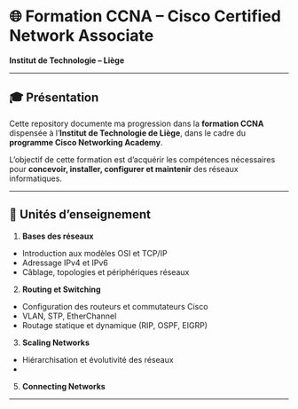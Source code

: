# 🌐 Formation CCNA – Cisco Certified Network Associate  
**Institut de Technologie – Liège**  

---

## 🎓 Présentation
Cette repository documente ma progression dans la **formation CCNA** dispensée à l’**Institut de Technologie de Liège**, dans le cadre du **programme Cisco Networking Academy**.  

L’objectif de cette formation est d’acquérir les compétences nécessaires pour **concevoir, installer, configurer et maintenir** des réseaux informatiques.  

---

## 🧩 Unités d’enseignement

1. **Bases des réseaux**
 - Introduction aux modèles OSI et TCP/IP
 - Adressage IPv4 et IPv6
 - Câblage, topologies et périphériques réseaux     
 
2. **Routing et Switching**   
 - Configuration des routeurs et commutateurs Cisco  
 - VLAN, STP, EtherChannel  
 - Routage statique et dynamique (RIP, OSPF, EIGRP)  

3. **Scaling Networks**
 - Hiérarchisation et évolutivité des réseaux
 -   
5. **Connecting Networks**

---
